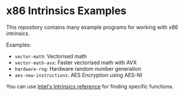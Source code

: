 # x86 Intrinsics Examples

This repository contains many example programs for working with x86 intrinsics.

Examples:
- `vector-math`: Vectorised math
- `vector-math-avx`: Faster vectorised math with AVX
- `hardware-rng`: Hardware random number generation
- `aes-new-instructions`: AES Encryption using AES-NI

You can use [Intel's Intrinsics reference](https://software.intel.com/sites/landingpage/IntrinsicsGuide/#!)
for finding specific functions.